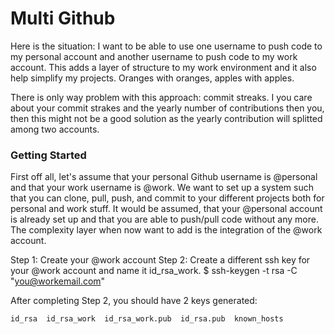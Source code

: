 # Multi Github

Here is the situation: I want to be able to use one username to push code to my personal account and another username to push code to my
work account. This adds a layer of structure to my work environment and it also help simplify my projects. Oranges with oranges, apples with apples. 

There is only way problem with this approach: commit streaks. I you care about your commit strakes and the yearly number of contributions then you, 
then this might not be a good solution as the yearly contribution will splitted among two accounts. 

### Getting Started

First off all, let's assume that your personal Github username is @personal and that your work username is @work. We want to set up a system
such that you can clone, pull, push, and commit to your different projects both for personal and work stuff. It would be assumed, that your 
@personal account is already set up and that you are able to push/pull code without any more. The complexity layer when now want to add is 
the integration of the @work account. 

Step 1: Create your @work account
Step 2: Create a different ssh key for your @work account and name it id_rsa_work.
    $ ssh-keygen -t rsa -C "you@workemail.com"

After completing Step 2, you should have 2 keys generated:

    id_rsa  id_rsa_work  id_rsa_work.pub  id_rsa.pub  known_hosts




